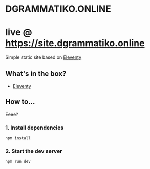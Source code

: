 # DGRAMMATIKO.ONLINE

# live @ https://site.dgrammatiko.online

Simple static site based on [Eleventy](https://www.11ty.io)

## What's in the box?

- [Eleventy](https://www.11ty.io)

## How to...
Eeee?

### 1. Install dependencies

`npm install`

### 2. Start the dev server

`npm run dev`
